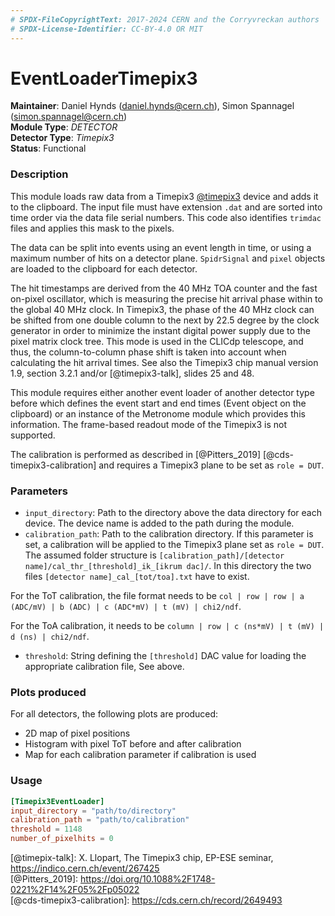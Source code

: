 ```yaml
---
# SPDX-FileCopyrightText: 2017-2024 CERN and the Corryvreckan authors
# SPDX-License-Identifier: CC-BY-4.0 OR MIT
---
```

# EventLoaderTimepix3
**Maintainer**: Daniel Hynds (<daniel.hynds@cern.ch>), Simon Spannagel (<simon.spannagel@cern.ch>)  
**Module Type**: *DETECTOR*  
**Detector Type**: *Timepix3*  
**Status**: Functional

### Description
This module loads raw data from a Timepix3 [@timepix3] device and adds it to the clipboard. The input file must have extension `.dat` and are sorted into time order via the data file serial numbers. This code also identifies `trimdac` files and applies this mask to the pixels.

The data can be split into events using an event length in time, or using a maximum number of hits on a detector plane. `SpidrSignal` and `pixel` objects are loaded to the clipboard for each detector.

The hit timestamps are derived from the 40 MHz TOA counter and the fast on-pixel oscillator, which is measuring the precise hit arrival phase within to the global 40 MHz clock.
In Timepix3, the phase of the 40 MHz clock can be shifted from one double column to the next by 22.5 degree by the clock generator in order to minimize the instant digital power supply due to the pixel matrix clock tree.
This mode is used in the CLICdp telescope, and thus, the column-to-column phase shift is taken into account when calculating the hit arrival times.
See also the Timepix3 chip manual version 1.9, section 3.2.1 and/or [@timepix3-talk], slides 25 and 48.

This module requires either another event loader of another detector type before which defines the event start and end times (Event object on the clipboard) or an instance of the Metronome module which provides this information.
The frame-based readout mode of the Timepix3 is not supported.

The calibration is performed as described in [@Pitters_2019] [@cds-timepix3-calibration] and requires a Timepix3 plane to be set as `role = DUT`.

### Parameters
* `input_directory`: Path to the directory above the data directory for each device. The device name is added to the path during the module.
* `calibration_path`: Path to the calibration directory. If this parameter is set, a calibration will be applied to the Timepix3 plane set as `role = DUT`. The assumed folder structure is `[calibration_path]/[detector name]/cal_thr_[threshold]_ik_[ikrum dac]/`. In this directory the two files `[detector name]_cal_[tot/toa].txt` have to exist.

For the ToT calibration, the file format needs to be `col | row | row | a (ADC/mV) | b (ADC) | c (ADC*mV) | t (mV) | chi2/ndf`.

For the ToA calibration, it needs to be `column | row | c (ns*mV) | t (mV) | d (ns) | chi2/ndf`.
* `threshold`: String defining the `[threshold]` DAC value for loading the appropriate calibration file, See above.

### Plots produced

For all detectors, the following plots are produced:

* 2D map of pixel positions
* Histogram with pixel ToT before and after calibration
* Map for each calibration parameter if calibration is used

### Usage
```toml
[Timepix3EventLoader]
input_directory = "path/to/directory"
calibration_path = "path/to/calibration"
threshold = 1148
number_of_pixelhits = 0
```

[@timepix3]: https://doi.org/10.1088/1748-0221/9/05/c05013  
[@timepix-talk]: X. Llopart, The Timepix3 chip, EP-ESE seminar, https://indico.cern.ch/event/267425  
[@Pitters_2019]: https://doi.org/10.1088%2F1748-0221%2F14%2F05%2Fp05022  
[@cds-timepix3-calibration]: https://cds.cern.ch/record/2649493  
